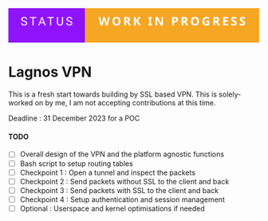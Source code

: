 <img src="./wip.svg">

# Lagnos VPN

This is a fresh start towards building by SSL based VPN. This is solely-worked on by me, I am not accepting contributions at this time. 

Deadline : 31 December 2023 for a POC

#### TODO

- [ ] Overall design of the VPN and the platform agnostic functions
- [ ] Bash script to setup routing tables
- [ ] Checkpoint 1 : Open a tunnel and inspect the packets
- [ ] Checkpoint 2 : Send packets without SSL to the client and back
- [ ] Checkpoint 3 : Send packets with SSL to the client and back
- [ ] Checkpoint 4 : Setup authentication and session management
- [ ] Optional : Userspace and kernel optimisations if needed